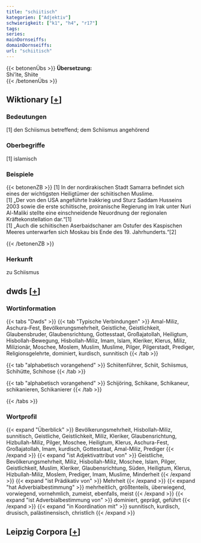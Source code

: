 ```yaml
---
title: "schiitisch"
kategorien: ["Adjektiv"]
schwierigkeit: ["k1", "h4", "r17"]
tags:
series:
mainDornseiffs:
domainDornseiffs:
url: "schiitisch"
---
```


{{< betonenÜbs >}}
**Übersetzung:**  
Shi’ite, Shiite  
{{< /betonenÜbs >}}

## Wiktionary [[+](https://de.wiktionary.org/wiki/schiitisch)]

### Bedeutungen
[1] den Schiismus betreffend; dem Schiismus angehörend  

### Oberbegriffe
[1] islamisch  

### Beispiele
{{< betonenZB >}}
[1] In der nordirakischen Stadt Samarra befindet sich eines der wichtigsten Heiligtümer der schiitischen Muslime.  
[1] „Der von den USA angeführte Irakkrieg und Sturz Saddam Husseins 2003 sowie die erste schiitische, proiranische Regierung im Irak unter Nuri Al-Maliki stellte eine einschneidende Neuordnung der regionalen Kräftekonstellation dar.“[1]  
[1] „Auch die schiitischen Aserbaidschaner am Ostufer des Kaspischen Meeres unterwarfen sich Moskau bis Ende des 19. Jahrhunderts.“[2]  

{{< /betonenZB >}}
### Herkunft
zu Schiismus  



## dwds [[+](https://www.dwds.de/wb/schiitisch)]

### Wortinformation
{{< tabs "Dwds" >}}
{{< tab "Typische Verbindungen" >}}
Amal-Miliz, Aschura-Fest, Bevölkerungsmehrheit, Geistliche, Geistlichkeit, Glaubensbruder, Glaubensrichtung, Gottesstaat, Großajatollah, Heiligtum, Hisbollah-Bewegung, Hisbollah-Miliz, Imam, Islam, Kleriker, Klerus, Miliz, Milizionär, Moschee, Moslem, Muslim, Muslime, Pilger, Pilgerstadt, Prediger, Religionsgelehrte, dominiert, kurdisch, sunnitisch
{{< /tab >}}

{{< tab "alphabetisch vorangehend" >}}
Schiitenführer, Schiit, Schiismus, Schihütte, Schihose
{{< /tab >}}

{{< tab "alphabetisch vorangehend" >}}
Schijöring, Schikane, Schikaneur, schikanieren, Schikanierer
{{< /tab >}}

{{< /tabs >}}

### Wortprofil
{{< expand "Überblick" >}} Bevölkerungsmehrheit, Hisbollah-Miliz, sunnitisch, Geistliche, Geistlichkeit, Miliz, Kleriker, Glaubensrichtung, Hizbullah-Miliz, Pilger, Moschee, Heiligtum, Klerus, Aschura-Fest, Großajatollah, Imam, kurdisch, Gottesstaat, Amal-Miliz, Prediger {{< /expand >}}
{{< expand "ist Adjektivattribut von" >}} Geistliche, Bevölkerungsmehrheit, Miliz, Hisbollah-Miliz, Moschee, Islam, Pilger, Geistlichkeit, Muslim, Kleriker, Glaubensrichtung, Süden, Heiligtum, Klerus, Hizbullah-Miliz, Moslem, Prediger, Imam, Muslime, Minderheit {{< /expand >}}
{{< expand "ist Prädikativ von" >}} Mehrheit {{< /expand >}}
{{< expand "hat Adverbialbestimmung" >}} mehrheitlich, größtenteils, überwiegend, vorwiegend, vornehmlich, zumeist, ebenfalls, meist {{< /expand >}}
{{< expand "ist Adverbialbestimmung von" >}} dominiert, geprägt, geführt {{< /expand >}}
{{< expand "in Koordination mit" >}} sunnitisch, kurdisch, drusisch, palästinensisch, christlich {{< /expand >}}

## Leipzig Corpora [[+](https://corpora.uni-leipzig.de/en/res?word=schiitisch&corpusId=deu_newscrawl-public_2018)]

